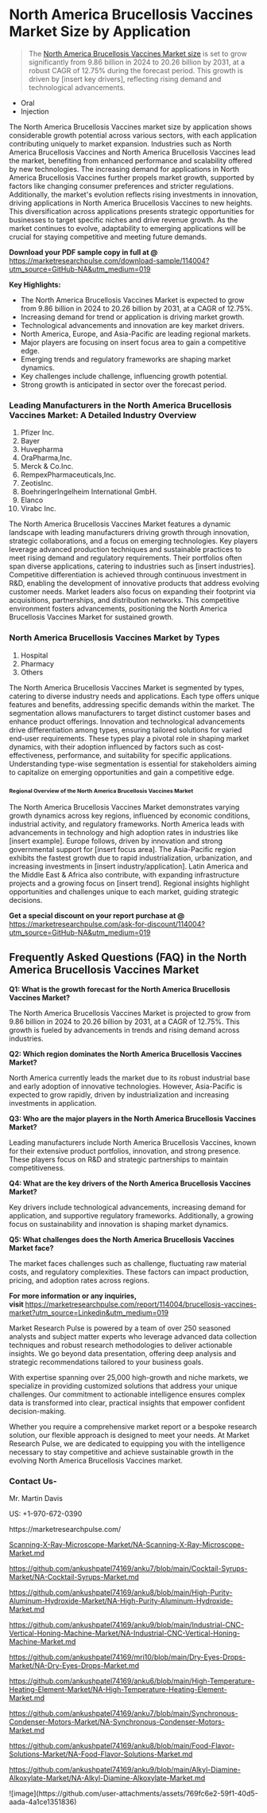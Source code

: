 <h1>North America Brucellosis Vaccines Market&nbsp;Size by Application</h1><blockquote><p>The <a href="https://marketresearchpulse.com/download-sample/114004?utm_source=GitHub-NA&amp;utm_medium=019">North America Brucellosis Vaccines Market size</a> is set to grow significantly from 9.86 billion in 2024 to 20.26 billion by 2031, at a robust CAGR of 12.75% during the forecast period. This growth is driven by [insert key drivers], reflecting rising demand and technological advancements.</p></blockquote><ul><li>Oral<li> Injection</li></ul><p>The North America Brucellosis Vaccines market size by application shows considerable growth potential across various sectors, with each application contributing uniquely to market expansion. Industries such as North America Brucellosis Vaccines and North America Brucellosis Vaccines lead the market, benefiting from enhanced performance and scalability offered by new technologies. The increasing demand for applications in North America Brucellosis Vaccines further propels market growth, supported by factors like changing consumer preferences and stricter regulations. Additionally, the market's evolution reflects rising investments in innovation, driving applications in North America Brucellosis Vaccines to new heights. This diversification across applications presents strategic opportunities for businesses to target specific niches and drive revenue growth. As the market continues to evolve, adaptability to emerging applications will be crucial for staying competitive and meeting future demands.</p><p><strong>Download your PDF sample copy in full at @ </strong><a href="https://marketresearchpulse.com/download-sample/114004?utm_source=GitHub-NA&amp;utm_medium=019">https://marketresearchpulse.com/download-sample/114004?utm_source=GitHub-NA&amp;utm_medium=019</a></p><p><strong>Key Highlights: </strong></p><ul><li>The North America Brucellosis Vaccines Market is expected to grow from 9.86 billion in 2024 to 20.26 billion by 2031, at a CAGR of 12.75%.</li><li>Increasing demand for trend or application is driving market growth.</li><li>Technological advancements and innovation are key market drivers.</li><li>North America, Europe, and Asia-Pacific are leading regional markets.</li><li>Major players are focusing on insert focus area to gain a competitive edge.</li><li>Emerging trends and regulatory frameworks are shaping market dynamics.</li><li>Key challenges include challenge, influencing growth potential.</li><li>Strong growth is anticipated in sector over the forecast period.</li></ul><h3>Leading Manufacturers in the North America Brucellosis Vaccines Market: A Detailed Industry Overview</h3><ol><li>Pfizer Inc.</li><li>Bayer</li><li>Huvepharma</li><li>OraPharma,Inc.</li><li>Merck & Co.Inc.</li><li>RempexPharmaceuticals,Inc.</li><li>ZeotisInc.</li><li>BoehringerIngelheim International GmbH.</li><li>Elanco</li><li>Virabc Inc.</li></ol><div class="flex max-w-full flex-col flex-grow"><div class="min-h-8 text-message flex w-full flex-col items-end gap-2 whitespace-normal break-words [.text-message+&amp;]:mt-5" dir="auto" data-message-author-role="assistant" data-message-id="fd8432e4-4910-450d-b182-61b7bfb0a01f" data-message-model-slug="gpt-4o"><div class="flex w-full flex-col gap-1 empty:hidden first:pt-[3px]"><div class="markdown prose w-full break-words dark:prose-invert light"><p>The North America Brucellosis Vaccines Market features a dynamic landscape with leading manufacturers driving growth through innovation, strategic collaborations, and a focus on emerging technologies. Key players leverage advanced production techniques and sustainable practices to meet rising demand and regulatory requirements. Their portfolios often span diverse applications, catering to industries such as [insert industries]. Competitive differentiation is achieved through continuous investment in R&amp;D, enabling the development of innovative products that address evolving customer needs. Market leaders also focus on expanding their footprint via acquisitions, partnerships, and distribution networks. This competitive environment fosters advancements, positioning the North America Brucellosis Vaccines Market for sustained growth.</p></div></div></div></div><h3>North America Brucellosis Vaccines Market by Types</h3><ol><li>Hospital<li> Pharmacy<li> Others</li></ol><div class="flex max-w-full flex-col flex-grow"><div class="min-h-8 text-message flex w-full flex-col items-end gap-2 whitespace-normal break-words [.text-message+&amp;]:mt-5" dir="auto" data-message-author-role="assistant" data-message-id="084470be-0bb7-4664-bddf-5156b4f41249" data-message-model-slug="gpt-4o-mini"><div class="flex w-full flex-col gap-1 empty:hidden first:pt-[3px]"><div class="markdown prose w-full break-words dark:prose-invert light"><p>The North America Brucellosis Vaccines Market is segmented by types, catering to diverse industry needs and applications. Each type offers unique features and benefits, addressing specific demands within the market. The segmentation allows manufacturers to target distinct customer bases and enhance product offerings. Innovation and technological advancements drive differentiation among types, ensuring tailored solutions for varied end-user requirements. These types play a pivotal role in shaping market dynamics, with their adoption influenced by factors such as cost-effectiveness, performance, and suitability for specific applications. Understanding type-wise segmentation is essential for stakeholders aiming to capitalize on emerging opportunities and gain a competitive edge.</p></div></div></div></div><h3><span style="font-size: 11px;">Regional Overview of the North America Brucellosis Vaccines Market</span></h3><div class="flex max-w-full flex-col flex-grow"><div class="min-h-8 text-message flex w-full flex-col items-end gap-2 whitespace-normal break-words [.text-message+&amp;]:mt-5" dir="auto" data-message-author-role="assistant" data-message-id="e9038762-ce64-4e30-91c9-9bd413514231" data-message-model-slug="gpt-4o-mini"><div class="flex w-full flex-col gap-1 empty:hidden first:pt-[3px]"><div class="markdown prose w-full break-words dark:prose-invert light"><p>The North America Brucellosis Vaccines Market demonstrates varying growth dynamics across key regions, influenced by economic conditions, industrial activity, and regulatory frameworks. North America leads with advancements in technology and high adoption rates in industries like [insert example]. Europe follows, driven by innovation and strong governmental support for [insert focus area]. The Asia-Pacific region exhibits the fastest growth due to rapid industrialization, urbanization, and increasing investments in [insert industry/application]. Latin America and the Middle East &amp; Africa also contribute, with expanding infrastructure projects and a growing focus on [insert trend]. Regional insights highlight opportunities and challenges unique to each market, guiding strategic decisions.</p></div></div></div></div><p><strong>Get a special discount on your report purchase at @ </strong><a href="https://marketresearchpulse.com/ask-for-discount/114004?utm_source=GitHub-NA&amp;utm_medium=019">https://marketresearchpulse.com/ask-for-discount/114004?utm_source=GitHub-NA&amp;utm_medium=019</a></p><h2>Frequently Asked Questions (FAQ) in the North America Brucellosis Vaccines Market</h2><p><strong>Q1: What is the growth forecast for the North America Brucellosis Vaccines Market?</strong></p><p>The North America Brucellosis Vaccines Market is projected to grow from 9.86 billion in 2024 to 20.26 billion by 2031, at a CAGR of 12.75%. This growth is fueled by advancements in trends and rising demand across industries.</p><p><strong>Q2: Which region dominates the North America Brucellosis Vaccines Market?</strong></p><p>North America currently leads the market due to its robust industrial base and early adoption of innovative technologies. However, Asia-Pacific is expected to grow rapidly, driven by industrialization and increasing investments in application.</p><p><strong>Q3: Who are the major players in the North America Brucellosis Vaccines Market?</strong></p><p>Leading manufacturers include North America Brucellosis Vaccines, known for their extensive product portfolios, innovation, and strong presence. These players focus on R&amp;D and strategic partnerships to maintain competitiveness.</p><p><strong>Q4: What are the key drivers of the North America Brucellosis Vaccines Market?</strong></p><p>Key drivers include technological advancements, increasing demand for application, and supportive regulatory frameworks. Additionally, a growing focus on sustainability and innovation is shaping market dynamics.</p><p><strong>Q5: What challenges does the North America Brucellosis Vaccines Market face?</strong></p><p>The market faces challenges such as challenge, fluctuating raw material costs, and regulatory complexities. These factors can impact production, pricing, and adoption rates across regions.</p><p><strong>For more information or any inquiries, visit&nbsp;</strong><a href="https://marketresearchpulse.com/report/114004/brucellosis-vaccines-market?utm_source=Linkedin&utm_medium=019">https://marketresearchpulse.com/report/114004/brucellosis-vaccines-market?utm_source=Linkedin&utm_medium=019</a></p><p>Market Research Pulse is powered by a team of over 250 seasoned analysts and subject matter experts who leverage advanced data collection techniques and robust research methodologies to deliver actionable insights. We go beyond data presentation, offering deep analysis and strategic recommendations tailored to your business goals.</p><p>With expertise spanning over 25,000 high-growth and niche markets, we specialize in providing customized solutions that address your unique challenges. Our commitment to actionable intelligence ensures complex data is transformed into clear, practical insights that empower confident decision-making.</p><p>Whether you require a comprehensive market report or a bespoke research solution, our flexible approach is designed to meet your needs. At Market Research Pulse, we are dedicated to equipping you with the intelligence necessary to stay competitive and achieve sustainable growth in the evolving North America Brucellosis Vaccines market.</p><h3><strong>Contact Us-</strong></h3><p>Mr. Martin Davis</p><p>US: +1-970-672-0390</p><p>https://marketresearchpulse.com/</p><p><a href="Scanning-X-Ray-Microscope-Market/NA-Scanning-X-Ray-Microscope-Market.md">Scanning-X-Ray-Microscope-Market/NA-Scanning-X-Ray-Microscope-Market.md</a></p><p><a href="https://github.com/ankushpatel74169/anku7/blob/main/Cocktail-Syrups-Market/NA-Cocktail-Syrups-Market.md">https://github.com/ankushpatel74169/anku7/blob/main/Cocktail-Syrups-Market/NA-Cocktail-Syrups-Market.md</a></p><p><a href="https://github.com/ankushpatel74169/anku8/blob/main/High-Purity-Aluminum-Hydroxide-Market/NA-High-Purity-Aluminum-Hydroxide-Market.md">https://github.com/ankushpatel74169/anku8/blob/main/High-Purity-Aluminum-Hydroxide-Market/NA-High-Purity-Aluminum-Hydroxide-Market.md</a></p><p><a href="https://github.com/ankushpatel74169/anku9/blob/main/Industrial-CNC-Vertical-Honing-Machine-Market/NA-Industrial-CNC-Vertical-Honing-Machine-Market.md">https://github.com/ankushpatel74169/anku9/blob/main/Industrial-CNC-Vertical-Honing-Machine-Market/NA-Industrial-CNC-Vertical-Honing-Machine-Market.md</a></p><p><a href="https://github.com/ankushpatel74169/mri10/blob/main/Dry-Eyes-Drops-Market/NA-Dry-Eyes-Drops-Market.md">https://github.com/ankushpatel74169/mri10/blob/main/Dry-Eyes-Drops-Market/NA-Dry-Eyes-Drops-Market.md</a></p><p><a href="https://github.com/ankushpatel74169/anku6/blob/main/High-Temperature-Heating-Element-Market/NA-High-Temperature-Heating-Element-Market.md">https://github.com/ankushpatel74169/anku6/blob/main/High-Temperature-Heating-Element-Market/NA-High-Temperature-Heating-Element-Market.md</a></p><p><a href="https://github.com/ankushpatel74169/anku7/blob/main/Synchronous-Condenser-Motors-Market/NA-Synchronous-Condenser-Motors-Market.md">https://github.com/ankushpatel74169/anku7/blob/main/Synchronous-Condenser-Motors-Market/NA-Synchronous-Condenser-Motors-Market.md</a></p><p><a href="https://github.com/ankushpatel74169/anku8/blob/main/Food-Flavor-Solutions-Market/NA-Food-Flavor-Solutions-Market.md">https://github.com/ankushpatel74169/anku8/blob/main/Food-Flavor-Solutions-Market/NA-Food-Flavor-Solutions-Market.md</a></p><p><a href="https://github.com/ankushpatel74169/anku9/blob/main/Alkyl-Diamine-Alkoxylate-Market/NA-Alkyl-Diamine-Alkoxylate-Market.md">https://github.com/ankushpatel74169/anku9/blob/main/Alkyl-Diamine-Alkoxylate-Market/NA-Alkyl-Diamine-Alkoxylate-Market.md</a></p>
![image](https://github.com/user-attachments/assets/769fc6e2-59f1-40d5-aada-4a1ce1351836)
